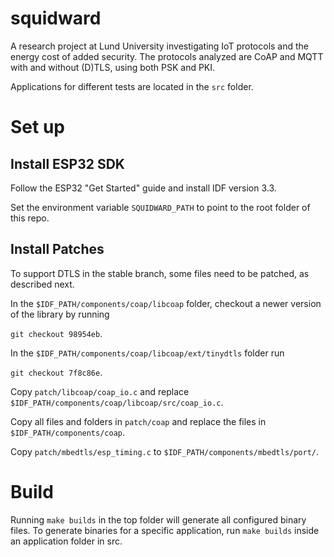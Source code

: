 # squidward
A research project at Lund University investigating IoT protocols and the energy cost of added security.
The protocols analyzed are CoAP and MQTT with and without (D)TLS, using both PSK and PKI.

Applications for different tests are located in the `src` folder.

# Set up

## Install ESP32 SDK
Follow the ESP32 "Get Started" guide and install IDF version 3.3.

Set the environment variable `SQUIDWARD_PATH` to point to the root folder of this repo.

## Install Patches
To support DTLS in the stable branch, some files need to be patched, as described next.

In the `$IDF_PATH/components/coap/libcoap` folder, checkout a newer version of the library by running 

`git checkout 98954eb`.

In the `$IDF_PATH/components/coap/libcoap/ext/tinydtls` folder run 

`git checkout 7f8c86e`.

Copy `patch/libcoap/coap_io.c` and replace `$IDF_PATH/components/coap/libcoap/src/coap_io.c`.

Copy all files and folders in `patch/coap` and replace the files in `$IDF_PATH/components/coap`.

Copy `patch/mbedtls/esp_timing.c` to `$IDF_PATH/components/mbedtls/port/`.

# Build
Running `make builds` in the top folder will generate all configured binary files.
To generate binaries for a specific application, run `make builds` inside an application folder in src.
